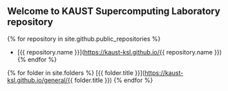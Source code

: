 ## Welcome to KAUST Supercomputing Laboratory repository

{% for repository in site.github.public_repositories %}
  * [{{ repository.name }}](https://kaust-ksl.github.io/{{ repository.name }})
{% endfor %}

{% for folder in site.folders %}
   [{{ folder.title }}](https://kaust-ksl.github.io/general/{{ folder.title }})
{% endfor %}


